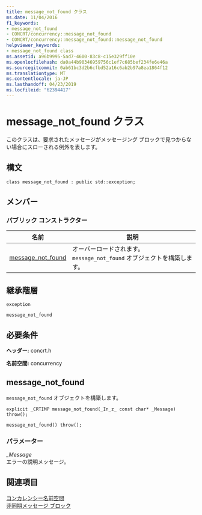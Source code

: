 ```yaml
---
title: message_not_found クラス
ms.date: 11/04/2016
f1_keywords:
- message_not_found
- CONCRT/concurrency::message_not_found
- CONCRT/concurrency::message_not_found::message_not_found
helpviewer_keywords:
- message_not_found class
ms.assetid: a96b9995-5ad7-4600-83c8-c15e329ff10e
ms.openlocfilehash: da0a44b90346959756c1ef7c685bef234fe6e46a
ms.sourcegitcommit: 0ab61bc3d2b6cfbd52a16c6ab2b97a8ea1864f12
ms.translationtype: MT
ms.contentlocale: ja-JP
ms.lasthandoff: 04/23/2019
ms.locfileid: "62394417"
---
```

# <a name="messagenotfound-class"></a>message_not_found クラス

このクラスは、要求されたメッセージがメッセージング ブロックで見つからない場合にスローされる例外を表します。

## <a name="syntax"></a>構文

```
class message_not_found : public std::exception;
```

## <a name="members"></a>メンバー

### <a name="public-constructors"></a>パブリック コンストラクター

|名前|説明|
|----------|-----------------|
|[message_not_found](#ctor)|オーバーロードされます。 `message_not_found` オブジェクトを構築します。|

## <a name="inheritance-hierarchy"></a>継承階層

`exception`

`message_not_found`

## <a name="requirements"></a>必要条件

**ヘッダー:** concrt.h

**名前空間:** concurrency

##  <a name="ctor"></a> message_not_found

`message_not_found` オブジェクトを構築します。

```
explicit _CRTIMP message_not_found(_In_z_ const char* _Message) throw();

message_not_found() throw();
```

### <a name="parameters"></a>パラメーター

*_Message*<br/>
エラーの説明メッセージ。

## <a name="see-also"></a>関連項目

[コンカレンシー名前空間](concurrency-namespace.md)<br/>
[非同期メッセージ ブロック](../../../parallel/concrt/asynchronous-message-blocks.md)
